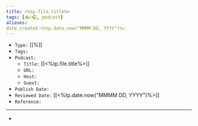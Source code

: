 ```yaml
---
title: <%tp.file.title%>
tags: [📥️/🎧️, podcast]
aliases:
date created:<%tp.date.now("MMMM DD, YYYY")%>
---
```


- `Type:` [[%]]
- `Tags:` 
- `Podcast:` 
	- `Title:` [[<%tp.file.title%>]]
	- `URL:` 
	- `Host:` 
	- `Guest:` 
- `Publish Date:` 
- `Reviewed Date:` [[<%tp.date.now("MMMM DD, YYYY")%>]]
- `Reference:` 

---

- 
